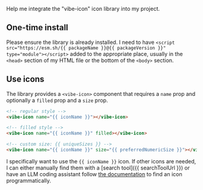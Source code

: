 Help me integrate the "vibe-icon" icon library into my project.

## One-time install

Please ensure the library is already installed. I need to have `<script src="https://esm.sh/{{ packageName }}@{{ packageVersion }}" type="module"></script>` added to the appropriate place, usually in the `<head>` section of my HTML file or the bottom of the `<body>` section.

## Use icons

The library provides a `<vibe-icon>` component that requires a `name` prop and optionally a `filled` prop and a `size` prop.

```html
<!-- regular style -->
<vibe-icon name="{{ iconName }}"></vibe-icon>

<!-- filled style -->
<vibe-icon name="{{ iconName }}" filled></vibe-icon>

<!-- custom size: {{ uniqueSizes }} -->
<vibe-icon name="{{ iconName }}" size="{{ preferredNumericSize }}"></vibe-icon>
```

I specifically want to use the `{{ iconName }}` icon. If other icons are needed, I can either manually find them with a [search tool]({{ searchToolUrl }}) or have an LLM coding assistant follow [the documentation](https://esm.sh/gh/aipx-proto/vibe-icon/lib/llms.txt) to find an icon programmatically.
